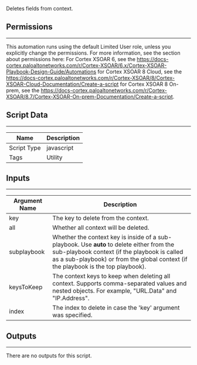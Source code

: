 Deletes fields from context.

## Permissions

---

This automation runs using the default Limited User role, unless you explicitly change the permissions.
For more information, see the section about permissions here: For Cortex XSOAR 6, see the <https://docs-cortex.paloaltonetworks.com/r/Cortex-XSOAR/6.x/Cortex-XSOAR-Playbook-Design-Guide/Automations> for Cortex XSOAR 8 Cloud, see the <https://docs-cortex.paloaltonetworks.com/r/Cortex-XSOAR/8/Cortex-XSOAR-Cloud-Documentation/Create-a-script> for Cortex XSOAR 8 On-prem, see the <https://docs-cortex.paloaltonetworks.com/r/Cortex-XSOAR/8.7/Cortex-XSOAR-On-prem-Documentation/Create-a-script>.

## Script Data

---

| **Name** | **Description** |
| --- | --- |
| Script Type | javascript |
| Tags | Utility |


## Inputs

---

| **Argument Name** | **Description** |
| --- | --- |
| key | The key to delete from the context. |
| all | Whether all context will be deleted. |
| subplaybook | Whether the context key is inside of a sub-playbook. Use **auto** to delete either from the sub-playbook context (if the playbook is called as a sub-playbook) or from the global context (if the playbook is the top playbook). |
| keysToKeep | The context keys to keep when deleting all context. Supports comma-separated values and nested objects. For example, "URL.Data" and "IP.Address". |
| index | The index to delete in case the 'key' argument was specified. |

## Outputs

---
There are no outputs for this script.
